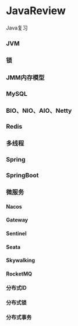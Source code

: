 # JavaReview
Java复习

### JVM

### 锁

### JMM内存模型

### MySQL

### BIO、NIO、AIO、Netty

### Redis

### 多线程

### Spring

### SpringBoot

### 微服务
  #### Nacos
  #### Gateway
  #### Sentinel
  #### Seata
  #### Skywalking
  #### RocketMQ
  #### 分布式ID
  #### 分布式锁
  #### 分布式事务
